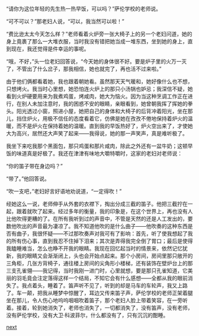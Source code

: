 
“请你为这位年轻的先生热一热早饭，可以吗？”萨伦学校的老师说。

“可不可以？”那老妇人说，“可以，我当然可以啦！”

“费比逊太太今天怎么样？”老师看着火炉旁一张大椅子上的另一个老妇问道，她的身上竟裹了那么一大堆衣服，当时我没有错把她当成一堆东西，坐到她的身上，直到现在，我还觉得是件幸运的事呢。

“哦，不好，”头一位老妇回答说，“今天她的身体很不好。要是炉子里的火万一灭了，不管出了什么岔子，那我相信，她也就完了，再也活不过来啦。”

由于他们俩都看着她，我也跟着朝她看。虽然那天天气暖和，她好像什么也不想，只想烤火。我当时心里想，她恐怕连火炉上的那只小汤锅也妒忌；我深信不疑，她看到火炉硬要用来为我煮鸡蛋，烤咸肉，她大为恼火。因为当这种烹调工作正在进行，在别人未加注意时，我的困惑不安的眼睛，亲眼看到，她曾朝我挥了挥她的拳头。阳光透过小窗，照进小屋，她把自己的身体和大椅子的后背冲着阳光，坐在那儿，挡住炉火，用极不信任的态度看着它，仿佛是她在孜孜不倦地保持着炉火的温暖，而不是炉火在保持着她的温暖。直到我的早饭热好了，炉火空出来了，才使她大为高兴，居然还大声笑了起来——我得说，她的那一声笑声，真是难听极了。

我坐下来吃我那个黑面包，那只鸡蛋和那片咸肉，除此之外还有一盆牛奶；这顿早饭的味道真是好极了。我还在津津有味地大嚼特嚼时，这家的老妇对老师说：

“你的笛子带在身边吗？”

“带了。”他回答说。

“吹一支吧，”老妇好言好语地劝说道，“一定得吹！”

经她这么一说，老师伸手从外套的衣襟下，掏出分成三截的笛子。他把三截拧在一起，跟着就吹了起来。经过多年的衡量，我的印象是，在这个世界上，再也没有人比他吹得更糟的了。在所有我听到过的声音中，不管是天然的还是人工发出的，要数他吹出的声音最为凄凉了。我不知道他吹的是什么曲子——他吹奏的这种东西是否有曲子，我很怀疑——不过那吹奏声对我可有了影响：首先，听了使我想起了我的所有伤心事，直到我忍不住掉下泪来；其次是弄得我完全倒了胃口；最后是使得我瞌睡难当，怎么也睁不开我的眼睛。我现在回忆起当时的情景来，依然记忆犹新，我的眼睛又会渐渐闭上，头也会开始点起来。那个小房间，房间里那只敞开的三角柜，几张方背椅子，通往楼上房间的尖角形小楼梯，还有装饰在壁炉台上的那三支孔雀翎——我记得，当时我刚一进门时，心里就想，要是那只孔雀知道，它美丽的羽毛竟会注定落得这样一个结局，不知它会有什么感想——全都从我的眼前消失了。我点着头，睡着了。笛声听不见了，听到的却是马车的车轮声，我又上路了。车一颠，把我从睡梦中惊醒了，耳边又传来笛子声，萨伦学校的老师正架着腿坐在那儿，令人伤心地呜呜咽咽吹着笛子，那个老妇人脸上带着笑容，在一旁听着。接着，轮到她消失了，老师也消失了，一切都消失了，没有笛声，没有老师，没有萨伦学校，没有大卫·科波菲尔，什么都没有了，只有沉沉的酣睡。

[next](page81)